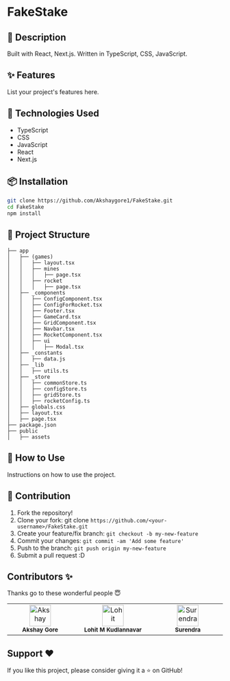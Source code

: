 # FakeStake

## 📝 Description
 Built with React, Next.js. Written in TypeScript, CSS, JavaScript.

## ✨ Features
List your project's features here.

## 🔧 Technologies Used
- TypeScript
- CSS
- JavaScript
- React
- Next.js

## 📦 Installation
```sh
git clone https://github.com/Akshaygore1/FakeStake.git
cd FakeStake
npm install
```
## 📂 Project Structure
```
├── app
│   ├── (games)
│   │   ├── layout.tsx
│   │   ├── mines
│   │   │   ├── page.tsx
│   │   ├── rocket
│   │   │   ├── page.tsx
│   ├── _components
│   │   ├── ConfigComponent.tsx
│   │   ├── ConfigForRocket.tsx
│   │   ├── Footer.tsx
│   │   ├── GameCard.tsx
│   │   ├── GridComponent.tsx
│   │   ├── Navbar.tsx
│   │   ├── RocketComponent.tsx
│   │   ├── ui
│   │   │   ├── Modal.tsx
│   ├── _constants
│   │   ├── data.js
│   ├── _lib
│   │   ├── utils.ts
│   ├── _store
│   │   ├── commonStore.ts
│   │   ├── configStore.ts
│   │   ├── gridStore.ts
│   │   ├── rocketConfig.ts
│   ├── globals.css
│   ├── layout.tsx
│   ├── page.tsx
├── package.json
├── public
│   ├── assets

```

## 🚀 How to Use
Instructions on how to use the project.

## 🤝 Contribution
 
1. Fork the repository!
2. Clone your fork: git clone `https://github.com/<your-username>/FakeStake.git`
3. Create your feature/fix branch: `git checkout -b my-new-feature`
4. Commit your changes: `git commit -am 'Add some feature'`
5. Push to the branch: `git push origin my-new-feature`
6. Submit a pull request :D

## Contributors ✨

Thanks go to these wonderful people 😇

<table>
  <tbody>
    <tr>
      <td align="center" valign="top" width="5%">
          <img src="https://avatars.githubusercontent.com/u/92959398?v=4" width="50px;" alt="Akshay"/>
          <br />
          <sub>
            <b>Akshay Gore</b>
          </sub>
        <br />
      </td>
            <td align="center" valign="top" width="5%">
          <img src="https://avatars.githubusercontent.com/u/83768627?v=4" width="50px;" alt="Lohit"/>
          <br />
          <sub>
            <b>Lohit M Kudlannavar</b>
          </sub>
        <br />
      </td>
        <td align="center" valign="top" width="5%">
          <img src="https://avatars.githubusercontent.com/u/121970162?v=4" width="50px;" alt="Surendra"/>
          <br />
          <sub>
            <b>Surendra</b>
          </sub>
        <br />
      </td>
    </tr>
  </tbody>
</table>

## Support ❤

 If you like this project, please consider giving it a ⭐️ on GitHub!
